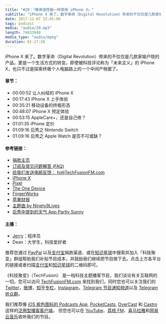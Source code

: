```yaml
---
title: "#29：｢像用遥控器一样使用 iPhone X」"
subtitle: "iPhone X 来了。数字革命（Digital Revolution）带来的不仅仅是几款家喻户晓的产品，更是一个生活方式的转变。如今被科技评论称为「未来主义」的 iPhone X，也只不过是探索终极个人电脑路上的一个中间产物罢了。"
date: 2017-11-07 22:45:00
tags: podcast
media: "audio/29.mp3"
length: 74633948 
media_type: "audio/mpeg"
duration: 01:17:26
---
```


iPhone X 来了。数字革命（Digital Revolution）带来的不仅仅是几款家喻户晓的产品，更是一个生活方式的转变。即使被科技评论称为「未来主义」的 iPhone X，也只不过是探索终极个人电脑路上的一个中间产物罢了。

#### 章节：

- 00:00:52 让人纠结的 iPhone X
- 00:17:43 iPhone X 上手体验
- 00:35:21 移动设备的终极形态
- 00:48:07 iPhone X 预定体验
- 00:53:15 AppleCare+，还是自己修？
- 01:01:35 iPhone 定价
- 01:09:16 后秀之 Nintendo Switch
- 01:09:16 后秀之 Apple Watch 是否不可或缺？

#### 参考链接：

- [捐款主页](https://techfusionfm.com/donate)
- [订阅及常见问题解答 (FAQ)](https://techfusionfm.com/faq)
- [给我们发送电邮反馈： hi@TechFusionFM.com](mailto:hi@techfusionfm.com)
- [iPhone X](https://www.apple.com/iphone-x/)
- [Pixel](https://store.google.com/product/pixel_phone)
- [The One Device](https://www.amazon.com/One-Device-Secret-History-iPhone/dp/031654616X)
- [FingerWorks](https://en.wikipedia.org/wiki/FingerWorks)
- [苹果财报](https://www.apple.com/newsroom/2017/11/apple-reports-fourth-quarter-results/)
- [主题曲 by Ninety9Lives](http://99l.tv/BleedingThroughYU)
- [后秀中提到的天气 App Partly Sunny](https://itunes.apple.com/ca/app/partly-sunny/id1104486867?mt=8)

#### 主播：
- [Jerry](https://twitter.com/jerryfzhang)：程序员
- Dean：大学生，科技爱好者

推荐您通过 [PayPal](https://paypal.me/techfusionfm/5) 以及[支付宝](HTTPS://QR.ALIPAY.COM/FKX09288AJOENI0MVZXM12)捐款渠道、或在[知识星球](https://www.xiaomiquan.com)中搜索并加入「科技聚变」群组帮助我们补贴节目成本，并鼓励我们继续把节目做下去。点击上方各平台的链接或者扫描[支付宝](https://techfusionfm.com/images/QR.JPG)和[知识星球](https://t.zsxq.com/IEmEM3f)的二维码即可。

《科技聚变》（TechFusion） 是一档科技主题播客节目，我们谈论有关互联网的一切。您可以访问 [TechFusionFM.com](https://TechFusionFM.com) 来找到我们，同时您也可以关注我们的 [Twitter](http://twitter.com/TechFusionFM)，[微博](http://weibo.com/TechFusionFM)，[知乎专栏](https://zhuanlan.zhihu.com/TechFusion)，[Instagram](http://instagram.com/TechFusionFM)，[Telegram 节目通知频道](https://t.me/TechFusionFM)以及 [Telegram 听众群](https://t.me/TechFusionChat)。

我们推荐像 [iOS 紫色图标的 Podcasts App](https://itunes.apple.com/cn/podcast/id1202658654), [PocketCasts](http://pca.st/podcast/28fcd200-cc7c-0134-10da-25324e2a541d), [OverCast](https://overcast.fm) 和 [Castro](http://supertop.co/castro/) 这样的[泛用型播客客户端](https://techfusionfm.com/faq)， 但您也可以在 [YouTube](https://www.youtube.com/channel/UC6uvHf21Tjm5lepw6P2Ki-Q)、[荔枝 FM](https://www.lizhi.fm/1494013/)、[喜马拉雅](http://www.ximalaya.com/72456289/album/6648521)和[网易云音乐](http://music.163.com/#/djradio?id=347498120)收听我们的节目。
